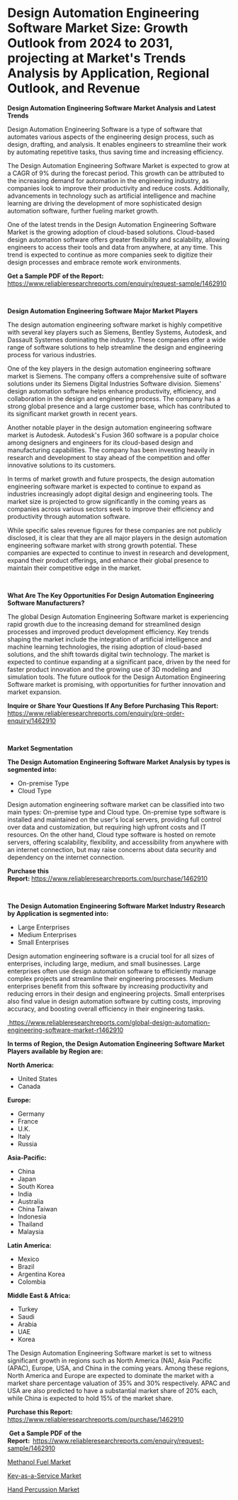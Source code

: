 <p><h1>Design Automation Engineering Software Market Size: Growth Outlook from 2024 to 2031, projecting at Market's Trends Analysis by Application, Regional Outlook, and Revenue</h1></p><p><strong>Design Automation Engineering Software Market Analysis and Latest Trends</strong></p>
<p><p>Design Automation Engineering Software is a type of software that automates various aspects of the engineering design process, such as design, drafting, and analysis. It enables engineers to streamline their work by automating repetitive tasks, thus saving time and increasing efficiency.</p><p>The Design Automation Engineering Software Market is expected to grow at a CAGR of 9% during the forecast period. This growth can be attributed to the increasing demand for automation in the engineering industry, as companies look to improve their productivity and reduce costs. Additionally, advancements in technology such as artificial intelligence and machine learning are driving the development of more sophisticated design automation software, further fueling market growth.</p><p>One of the latest trends in the Design Automation Engineering Software Market is the growing adoption of cloud-based solutions. Cloud-based design automation software offers greater flexibility and scalability, allowing engineers to access their tools and data from anywhere, at any time. This trend is expected to continue as more companies seek to digitize their design processes and embrace remote work environments.</p></p>
<p><strong>Get a Sample PDF of the Report:&nbsp;</strong> <a href="https://www.reliableresearchreports.com/enquiry/request-sample/1462910">https://www.reliableresearchreports.com/enquiry/request-sample/1462910</a></p>
<p>&nbsp;</p>
<p><strong>Design Automation Engineering Software Major Market Players</strong></p>
<p><p>The design automation engineering software market is highly competitive with several key players such as Siemens, Bentley Systems, Autodesk, and Dassault Systemes dominating the industry. These companies offer a wide range of software solutions to help streamline the design and engineering process for various industries.</p><p>One of the key players in the design automation engineering software market is Siemens. The company offers a comprehensive suite of software solutions under its Siemens Digital Industries Software division. Siemens' design automation software helps enhance productivity, efficiency, and collaboration in the design and engineering process. The company has a strong global presence and a large customer base, which has contributed to its significant market growth in recent years.</p><p>Another notable player in the design automation engineering software market is Autodesk. Autodesk's Fusion 360 software is a popular choice among designers and engineers for its cloud-based design and manufacturing capabilities. The company has been investing heavily in research and development to stay ahead of the competition and offer innovative solutions to its customers.</p><p>In terms of market growth and future prospects, the design automation engineering software market is expected to continue to expand as industries increasingly adopt digital design and engineering tools. The market size is projected to grow significantly in the coming years as companies across various sectors seek to improve their efficiency and productivity through automation software.</p><p>While specific sales revenue figures for these companies are not publicly disclosed, it is clear that they are all major players in the design automation engineering software market with strong growth potential. These companies are expected to continue to invest in research and development, expand their product offerings, and enhance their global presence to maintain their competitive edge in the market.</p></p>
<p>&nbsp;</p>
<p><strong>What Are The Key Opportunities For Design Automation Engineering Software Manufacturers?</strong></p>
<p><p>The global Design Automation Engineering Software market is experiencing rapid growth due to the increasing demand for streamlined design processes and improved product development efficiency. Key trends shaping the market include the integration of artificial intelligence and machine learning technologies, the rising adoption of cloud-based solutions, and the shift towards digital twin technology. The market is expected to continue expanding at a significant pace, driven by the need for faster product innovation and the growing use of 3D modeling and simulation tools. The future outlook for the Design Automation Engineering Software market is promising, with opportunities for further innovation and market expansion.</p></p>
<p><strong>Inquire or Share Your Questions If Any Before Purchasing This Report:</strong> <a href="https://www.reliableresearchreports.com/enquiry/pre-order-enquiry/1462910">https://www.reliableresearchreports.com/enquiry/pre-order-enquiry/1462910</a></p>
<p>&nbsp;</p>
<p><strong>Market Segmentation</strong></p>
<p><strong>The Design Automation Engineering Software Market Analysis by types is segmented into:</strong></p>
<p><ul><li>On-premise Type</li><li>Cloud Type</li></ul></p>
<p><p>Design automation engineering software market can be classified into two main types: On-premise type and Cloud type. On-premise type software is installed and maintained on the user's local servers, providing full control over data and customization, but requiring high upfront costs and IT resources. On the other hand, Cloud type software is hosted on remote servers, offering scalability, flexibility, and accessibility from anywhere with an internet connection, but may raise concerns about data security and dependency on the internet connection.</p></p>
<p><strong>Purchase this Report:&nbsp;</strong><a href="https://www.reliableresearchreports.com/purchase/1462910">https://www.reliableresearchreports.com/purchase/1462910</a></p>
<p>&nbsp;</p>
<p><strong>The Design Automation Engineering Software Market Industry Research by Application is segmented into:</strong></p>
<p><ul><li>Large Enterprises</li><li>Medium Enterprises</li><li>Small Enterprises</li></ul></p>
<p><p>Design automation engineering software is a crucial tool for all sizes of enterprises, including large, medium, and small businesses. Large enterprises often use design automation software to efficiently manage complex projects and streamline their engineering processes. Medium enterprises benefit from this software by increasing productivity and reducing errors in their design and engineering projects. Small enterprises also find value in design automation software by cutting costs, improving accuracy, and boosting overall efficiency in their engineering tasks.</p></p>
<p><a href="https://www.reliableresearchreports.com/global-design-automation-engineering-software-market-r1462910">&nbsp;https://www.reliableresearchreports.com/global-design-automation-engineering-software-market-r1462910</a></p>
<p><strong>In terms of Region, the Design Automation Engineering Software Market Players available by Region are:</strong></p>
<p>
    <p> <strong> North America: </strong>
        <ul>
            <li>United States</li>
            <li>Canada</li>
        </ul>
        </p> 
    <p> <strong> Europe: </strong>
        <ul>
            <li>Germany</li>
            <li>France</li>
            <li>U.K.</li>
            <li>Italy</li>
            <li>Russia</li>
        </ul>
        </p> 
    <p> <strong> Asia-Pacific: </strong>
        <ul>
            <li>China</li>
            <li>Japan</li>
            <li>South Korea</li>
            <li>India</li>
            <li>Australia</li>
            <li>China Taiwan</li>
            <li>Indonesia</li>
            <li>Thailand</li>
            <li>Malaysia</li>
        </ul>
        </p> 
    <p> <strong> Latin America: </strong>
        <ul>
            <li>Mexico</li>
            <li>Brazil</li>
            <li>Argentina Korea</li>
            <li>Colombia</li>
        </ul>
        </p> 
    <p> <strong> Middle East & Africa: </strong>
        <ul>
            <li>Turkey</li>
            <li>Saudi</li>
            <li>Arabia</li>
            <li>UAE</li>
            <li>Korea</li>
        </ul>
    </p>
    </p>
<p><p>The Design Automation Engineering Software market is set to witness significant growth in regions such as North America (NA), Asia Pacific (APAC), Europe, USA, and China in the coming years. Among these regions, North America and Europe are expected to dominate the market with a market share percentage valuation of 35% and 30% respectively. APAC and USA are also predicted to have a substantial market share of 20% each, while China is expected to hold 15% of the market share.</p></p>
<p><strong>Purchase this Report: </strong><a href="https://www.reliableresearchreports.com/purchase/1462910">https://www.reliableresearchreports.com/purchase/1462910</a></p>
<p>&nbsp;<strong>Get a Sample PDF of the Report:&nbsp;&nbsp;</strong><a href="https://www.reliableresearchreports.com/enquiry/request-sample/1462910">https://www.reliableresearchreports.com/enquiry/request-sample/1462910</a></p>
<p><strong></strong></p>
<p><p><a href="https://www.linkedin.com/pulse/methanol-fuel-market-share-evolution-growth-trends-2024-ysnne?trackingId=q5%2BsWmF1ED%2BMraUEZ%2BPYig%3D%3D">Methanol Fuel Market</a></p><p><a href="https://github.com/HenrietteMills1/Market-Research-Report-List-1/blob/main/key-as-a-service-market.md">Key-as-a-Service Market</a></p><p><a href="https://www.linkedin.com/pulse/hand-percussion-market-report-reveals-latest-trends-growth-qnelc?trackingId=YQNlry%2BeCG273jZQxmoi2A%3D%3D">Hand Percussion Market</a></p></p>